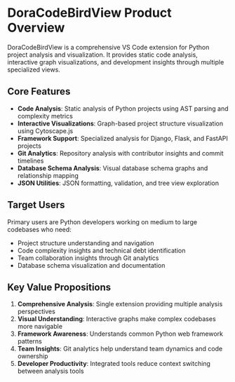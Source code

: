 # DoraCodeBirdView Product Overview

DoraCodeBirdView is a comprehensive VS Code extension for Python project analysis and visualization. It provides static code analysis, interactive graph visualizations, and development insights through multiple specialized views.

## Core Features

- **Code Analysis**: Static analysis of Python projects using AST parsing and complexity metrics
- **Interactive Visualizations**: Graph-based project structure visualization using Cytoscape.js
- **Framework Support**: Specialized analysis for Django, Flask, and FastAPI projects
- **Git Analytics**: Repository analysis with contributor insights and commit timelines
- **Database Schema Analysis**: Visual database schema graphs and relationship mapping
- **JSON Utilities**: JSON formatting, validation, and tree view exploration

## Target Users

Primary users are Python developers working on medium to large codebases who need:
- Project structure understanding and navigation
- Code complexity insights and technical debt identification
- Team collaboration insights through Git analytics
- Database schema visualization and documentation

## Key Value Propositions

1. **Comprehensive Analysis**: Single extension providing multiple analysis perspectives
2. **Visual Understanding**: Interactive graphs make complex codebases more navigable
3. **Framework Awareness**: Understands common Python web framework patterns
4. **Team Insights**: Git analytics help understand team dynamics and code ownership
5. **Developer Productivity**: Integrated tools reduce context switching between analysis tools